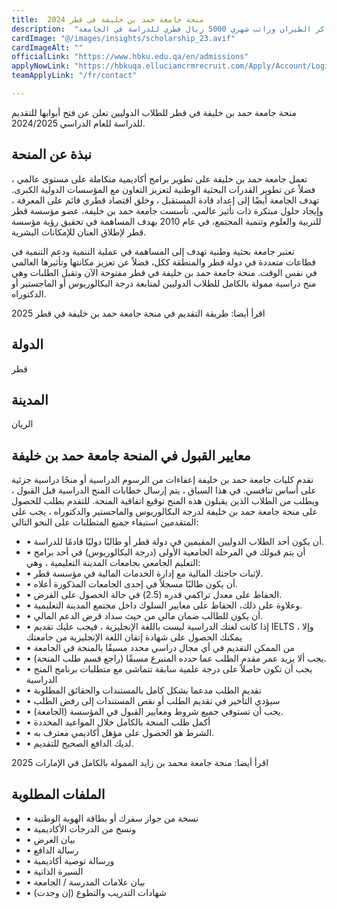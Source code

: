 ```yaml
---
title:  منحة جامعة حمد بن خليفة في قطر 2024 
description:  "جامعة حمد بن خليفة  تقدم منحة ممولة بالكامل شاملة السكن وتزاكر الطيران وراتب شهري 5000 ريال قطري للدراسة في الجامعة." 
cardImage: "@/images/insights/scholarship_23.avif" 
cardImageAlt: "" 
officialLink: "https://www.hbku.edu.qa/en/admissions" 
applyNowLink: "https://hbkuqa.elluciancrmrecruit.com/Apply/Account/Login%3FReturnUrl=%2fApply" 
teamApplyLink: "/fr/contact"

---
```


منحة جامعة حمد بن خليفة في قطر للطلاب الدوليين تعلن عن فتح أبوابها للتقديم للدراسة للعام الدراسي 2024/2025.

## نبذة عن المنحة

تعمل جامعة حمد بن خليفة على تطوير برامج أكاديمية متكاملة على مستوى عالمي ، فضلاً عن تطوير القدرات البحثية الوطنية لتعزيز التعاون مع المؤسسات الدولية الكبرى. تهدف الجامعة أيضًا إلى إعداد قادة المستقبل ، وخلق اقتصاد قطري قائم على المعرفة ، وإيجاد حلول مبتكرة ذات تأثير عالمي. تأسست جامعة حمد بن خليفة، عضو مؤسسة قطر للتربية والعلوم وتنمية المجتمع، في عام 2010 بهدف المساهمة في تحقيق رؤية مؤسسة قطر لإطلاق العنان للإمكانات البشرية.

تعتبر جامعة بحثية وطنية تهدف إلى المساهمة في عملية التنمية ودعم التنمية في قطاعات متعددة في دولة قطر والمنطقة ككل، فضلاً عن تعزيز مكانتها وتأثيرها العالمي في نفس الوقت. منحة جامعة حمد بن خليفة في قطر مفتوحة الآن وتقبل الطلبات وهي منح دراسية ممولة بالكامل للطلاب الدوليين لمتابعة درجة البكالوريوس أو الماجستير أو الدكتوراه.

اقرأ أيضا: طريقة التقديم في منحة جامعة حمد بن خليفة في قطر 2025

## الدولة

قطر

## المدينة

الريان

## معايير القبول في المنحة جامعة حمد بن خليفة

تقدم كليات جامعة حمد بن خليفة إعفاءات من الرسوم الدراسية أو منحًا دراسية جزئية على أساس تنافسي. في هذا السياق ، يتم إرسال خطابات المنح الدراسية قبل القبول ، ويطلب من الطلاب الذين يقبلون هذه المنح توقيع اتفاقية المنحة. للتقدم بطلب للحصول على منحة جامعة حمد بن خليفة لدرجة البكالوريوس والماجستير والدكتوراه ، يجب على المتقدمين استيفاء جميع المتطلبات على النحو التالي:

- • أن يكون أحد الطلاب الدوليين المقيمين في دولة قطر أو طالبًا دوليًا قادمًا للدراسة.
- • أن يتم قبولك في المرحلة الجامعية الأولى (درجة البكالوريوس) في أحد برامج التعليم الجامعي بجامعات المدينة التعليمية ، وهي:
- • لإثبات حاجتك المالية مع إدارة الخدمات المالية في مؤسسة قطر.
- • أن يكون طالبًا مسجلاً في إحدى الجامعات المذكورة أعلاه.
- • الحفاظ على معدل تراكمي قدره (2.5) في حالة الحصول على القرض.
- • وعلاوة على ذلك، الحفاظ على معايير السلوك داخل مجتمع المدينة التعليمية.
- • أن يكون للطالب ضمان مالي من حيث سداد قرض الدعم المالي.
- • إذا كانت لغتك الدراسية ليست باللغة الإنجليزية ، فيجب عليك تقديم IELTS ، وإلا يمكنك الحصول على شهادة إتقان اللغة الإنجليزية من جامعتك
- • من الممكن التقديم في أي مجال دراسي محدد مسبقًا بالمنحة في الجامعة
- • يجب ألا يزيد عمر مقدم الطلب عما حدده المتبرع مسبقًا (راجع قسم طلب المنحة).
- • يجب أن تكون حاصلاً على درجة علمية سابقة تتماشى مع متطلبات برنامج المنح الدراسية
- • تقديم الطلب مدعما بشكل كامل بالمستندات والحقائق المطلوبة
- • سيؤدي التأخير في تقديم الطلب أو نقص المستندات إلى رفض الطلب
- • يجب أن تستوفي جميع شروط ومعايير القبول في المؤسسة (الجامعة).
- • أكمل طلب المنحة بالكامل خلال المواعيد المحددة
- • الشرط هو الحصول على مؤهل أكاديمي معترف به.
- • لديك الدافع الصحيح للتقديم.

اقرأ أيضا: منحة جامعة محمد بن زايد الممولة بالكامل في الإمارات 2025

## الملفات المطلوبة

- • نسخة من جواز سفرك أو بطاقة الهوية الوطنية
- • ونسخ من الدرجات الأكاديمية
- • بيان الغرض
- • رسالة الدافع
- • ورسالة توصية أكاديمية
- • السيرة الذاتية
- • بيان علامات المدرسة / الجامعة
- • شهادات التدريب والتطوع (إن وجدت)

